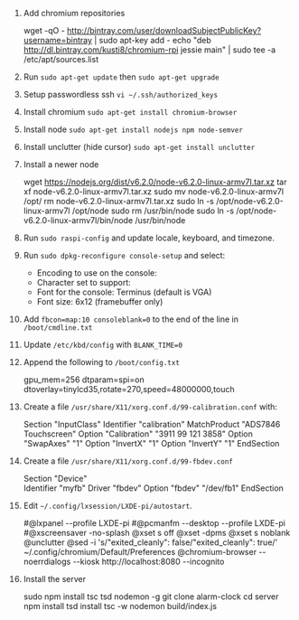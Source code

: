 1. Add chromium repositories

      wget -qO - http://bintray.com/user/downloadSubjectPublicKey?username=bintray | sudo apt-key add -
      echo "deb http://dl.bintray.com/kusti8/chromium-rpi jessie main" | sudo tee -a /etc/apt/sources.list

1. Run `sudo apt-get update` then `sudo apt-get upgrade`

1. Setup passwordless ssh `vi ~/.ssh/authorized_keys`

1. Install chromium `sudo apt-get install chromium-browser`

1. Install node `sudo apt-get install nodejs npm node-semver`

1. Install unclutter (hide cursor) `sudo apt-get install unclutter`

1. Install a newer node

      wget https://nodejs.org/dist/v6.2.0/node-v6.2.0-linux-armv7l.tar.xz
      tar xf node-v6.2.0-linux-armv7l.tar.xz
      sudo mv node-v6.2.0-linux-armv7l /opt/
      rm node-v6.2.0-linux-armv7l.tar.xz
      sudo ln -s /opt/node-v6.2.0-linux-armv7l /opt/node
      sudo rm /usr/bin/node
      sudo ln -s /opt/node-v6.2.0-linux-armv7l/bin/node /usr/bin/node

1. Run `sudo raspi-config` and update locale, keyboard, and timezone.

1. Run `sudo dpkg-reconfigure console-setup` and select:

    * Encoding to use on the console: <UTF-8>
    * Character set to support: <Guess optimal character set>
    * Font for the console: Terminus (default is VGA)
    * Font size: 6x12 (framebuffer only)

1. Add `fbcon=map:10 consoleblank=0` to the end of the line in `/boot/cmdline.txt`

1. Update `/etc/kbd/config` with `BLANK_TIME=0`
  
1. Append the following to `/boot/config.txt`

      gpu_mem=256
      dtparam=spi=on
      dtoverlay=tinylcd35,rotate=270,speed=48000000,touch

1. Create a file `/usr/share/X11/xorg.conf.d/99-calibration.conf` with:

      Section "InputClass"
        Identifier "calibration"
        MatchProduct "ADS7846 Touchscreen"
        Option "Calibration" "3911 99 121 3858"
        Option "SwapAxes" "1"
        Option "InvertX" "1"
        Option "InvertY" "1"
      EndSection
      
1. Create a file `/usr/share/X11/xorg.conf.d/99-fbdev.conf`

      Section "Device"  
        Identifier "myfb"
        Driver "fbdev"
        Option "fbdev" "/dev/fb1"
      EndSection

1. Edit `~/.config/lxsession/LXDE-pi/autostart`.

      #@lxpanel --profile LXDE-pi
      #@pcmanfm --desktop --profile LXDE-pi
      #@xscreensaver -no-splash
      @xset s off
      @xset -dpms
      @xset s noblank
      @unclutter
      @sed -i 's/"exited_cleanly": false/"exited_cleanly": true/' ~/.config/chromium/Default/Preferences
      @chromium-browser --noerrdialogs --kiosk http://localhost:8080 --incognito

1. Install the server

      sudo npm install tsc tsd nodemon -g
      git clone alarm-clock
      cd server
      npm install
      tsd install
      tsc -w
      nodemon build/index.js
